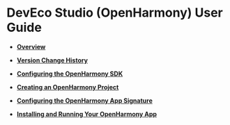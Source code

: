 # DevEco Studio \(OpenHarmony\) User Guide<a name="EN-US_TOPIC_0000001163049851"></a>

-   **[Overview](deveco-studio-overview.md)**  

-   **[Version Change History](deveco-studio-release-notes.md)**  

-   **[Configuring the OpenHarmony SDK](configuring-openharmony-sdk.md)**  

-   **[Creating an OpenHarmony Project](create-openharmony-project.md)**  

-   **[Configuring the OpenHarmony App Signature](configuring-openharmony-app-signature.md)**  

-   **[Installing and Running Your OpenHarmony App](installing-openharmony-app.md)**  


